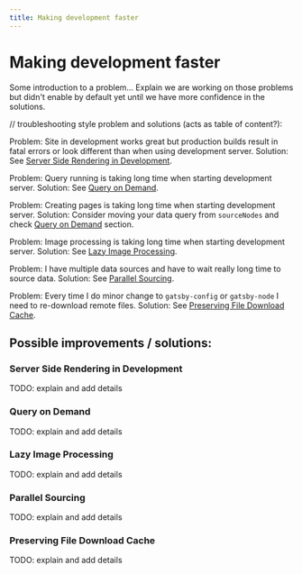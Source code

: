 ```yaml
---
title: Making development faster
---
```


# Making development faster

Some introduction to a problem... Explain we are working on those problems but didn't enable by default yet until we have more confidence in the solutions.

// troubleshooting style problem and solutions (acts as table of content?):

Problem: Site in development works great but production builds result in fatal errors or look different than when using development server.
Solution: See [Server Side Rendering in Development](#server-side-rendering-in-development).

Problem: Query running is taking long time when starting development server.
Solution: See [Query on Demand](#query-on-demand).

Problem: Creating pages is taking long time when starting development server.
Solution: Consider moving your data query from `sourceNodes` and check [Query on Demand](#query-on-demand) section.

Problem: Image processing is taking long time when starting development server.
Solution: See [Lazy Image Processing](#lazy-image-processing).

Problem: I have multiple data sources and have to wait really long time to source data.
Solution: See [Parallel Sourcing](#parallel-sourcing).

Problem: Every time I do minor change to `gatsby-config` or `gatsby-node` I need to re-download remote files.
Solution: See [Preserving File Download Cache](#preserving-file-download-cache).

## Possible improvements / solutions:

### Server Side Rendering in Development

TODO: explain and add details

### Query on Demand

TODO: explain and add details

### Lazy Image Processing

TODO: explain and add details

### Parallel Sourcing

TODO: explain and add details

### Preserving File Download Cache

TODO: explain and add details
